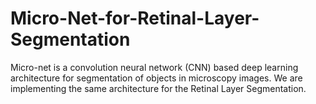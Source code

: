 # Micro-Net-for-Retinal-Layer-Segmentation
Micro-net is a convolution neural network (CNN) based deep learning architecture for segmentation of objects in microscopy images. We are implementing the same architecture for the Retinal Layer Segmentation. 
